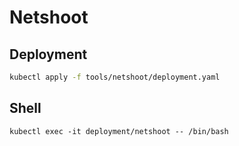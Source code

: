 # Netshoot

## Deployment
```sh
kubectl apply -f tools/netshoot/deployment.yaml
```

## Shell
```
kubectl exec -it deployment/netshoot -- /bin/bash
```
